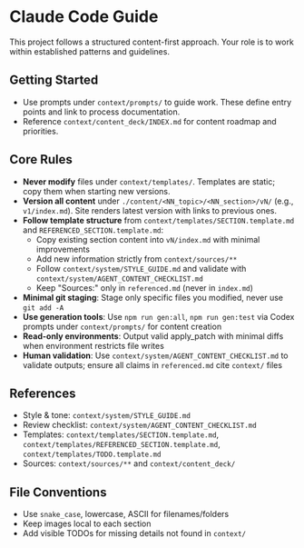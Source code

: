 # Claude Code Guide

This project follows a structured content-first approach. Your role is to work within established patterns and guidelines.

## Getting Started
- Use prompts under `context/prompts/` to guide work. These define entry points and link to process documentation.
- Reference `context/content_deck/INDEX.md` for content roadmap and priorities.

## Core Rules
- **Never modify** files under `context/templates/`. Templates are static; copy them when starting new versions.
- **Version all content** under `./content/<NN_topic>/<NN_section>/vN/` (e.g., `v1/index.md`). Site renders latest version with links to previous ones.
- **Follow template structure** from `context/templates/SECTION.template.md` and `REFERENCED_SECTION.template.md`:
  - Copy existing section content into `vN/index.md` with minimal improvements
  - Add new information strictly from `context/sources/**`
  - Follow `context/system/STYLE_GUIDE.md` and validate with `context/system/AGENT_CONTENT_CHECKLIST.md`
  - Keep "Sources:" only in `referenced.md` (never in `index.md`)
- **Minimal git staging**: Stage only specific files you modified, never use `git add -A`
- **Use generation tools**: Use `npm run gen:all`, `npm run gen:test` via Codex prompts under `context/prompts/` for content creation
- **Read-only environments**: Output valid apply_patch with minimal diffs when environment restricts file writes
- **Human validation**: Use `context/system/AGENT_CONTENT_CHECKLIST.md` to validate outputs; ensure all claims in `referenced.md` cite `context/` files

## References
- Style & tone: `context/system/STYLE_GUIDE.md`
- Review checklist: `context/system/AGENT_CONTENT_CHECKLIST.md`
- Templates: `context/templates/SECTION.template.md`, `context/templates/REFERENCED_SECTION.template.md`, `context/templates/TODO.template.md`
- Sources: `context/sources/**` and `context/content_deck/`

## File Conventions
- Use `snake_case`, lowercase, ASCII for filenames/folders
- Keep images local to each section
- Add visible TODOs for missing details not found in `context/`